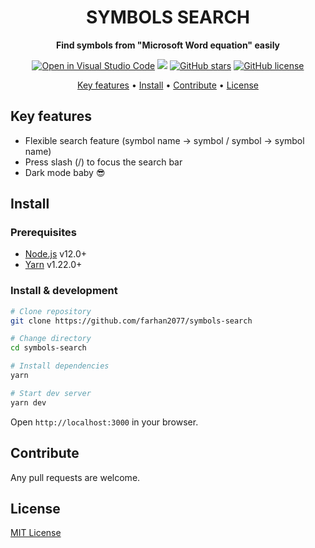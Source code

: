 <div align="center">
    <h1>SYMBOLS SEARCH</h1>

<strong>Find symbols from "Microsoft Word equation" easily</strong>

[![Open in Visual Studio Code](https://open.vscode.dev/badges/open-in-vscode.svg)](https://open.vscode.dev/farhan2077/symbols-search)
![](https://img.shields.io/badge/total%20symbols-338-&)
[![GitHub stars](https://img.shields.io/github/stars/farhan2077/symbols-search)](https://github.com/farhan2077/symbols-search/stargazers)
[![GitHub license](https://img.shields.io/github/license/farhan2077/symbols-search)](https://github.com/farhan2077/symbols-search/blob/master/LICENSE)

<a href="#key-features">Key features</a> •
<a href="#install">Install</a> •
<a href="#contribute">Contribute</a> •
<a href="#license">License</a>

</div>

## Key features

- Flexible search feature (symbol name → symbol / symbol → symbol name)
- Press slash (/) to focus the search bar
- Dark mode baby 😎

## Install

### Prerequisites

- [Node.js]() v12.0+
- [Yarn]() v1.22.0+

### Install & development

```sh
# Clone repository
git clone https://github.com/farhan2077/symbols-search

# Change directory
cd symbols-search

# Install dependencies
yarn

# Start dev server
yarn dev
```

Open `http://localhost:3000` in your browser.

## Contribute

Any pull requests are welcome.

## License

[MIT License](./LICENSE)
